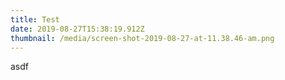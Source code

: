 ```yaml
---
title: Test
date: 2019-08-27T15:38:19.912Z
thumbnail: /media/screen-shot-2019-08-27-at-11.38.46-am.png
---
```

asdf
